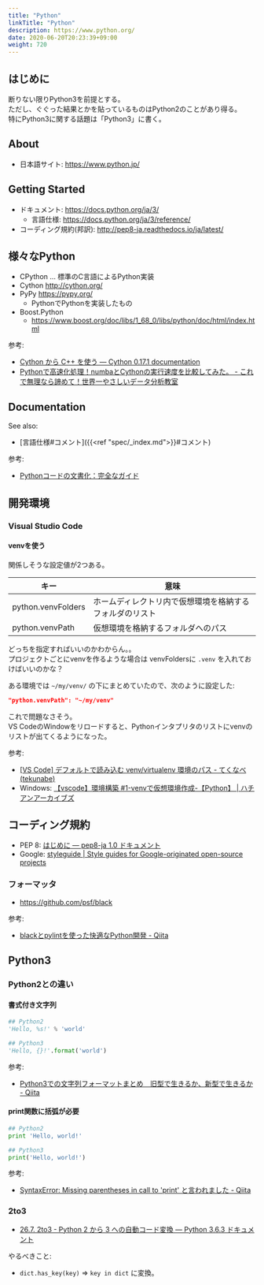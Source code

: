 ```yaml
---
title: "Python"
linkTitle: "Python"
description: https://www.python.org/
date: 2020-06-20T20:23:39+09:00
weight: 720
---
```


## はじめに

断りない限りPython3を前提とする。  
ただし、ぐぐった結果とかを貼っているものはPython2のことがあり得る。  
特にPython3に関する話題は「Python3」に書く。

## About

- 日本語サイト: https://www.python.jp/

## Getting Started

- ドキュメント: https://docs.python.org/ja/3/
  - 言語仕様: https://docs.python.org/ja/3/reference/
- コーディング規約(邦訳): http://pep8-ja.readthedocs.io/ja/latest/

## 様々なPython

- CPython ... 標準のC言語によるPython実装
- Cython http://cython.org/
- PyPy https://pypy.org/
  - PythonでPythonを実装したもの
- Boost.Python
  - https://www.boost.org/doc/libs/1_68_0/libs/python/doc/html/index.html

参考:

- [Cython から C\+\+ を使う — Cython 0\.17\.1 documentation](http://omake.accense.com/static/doc-ja/cython/src/userguide/wrapping_CPlusPlus.html)
- [Pythonで高速化処理！numbaとCythonの実行速度を比較してみた。 \- これで無理なら諦めて！世界一やさしいデータ分析教室](http://www.randpy.tokyo/entry/numba_cython)

## Documentation

See also:

- [言語仕様#コメント]({{<ref "spec/_index.md">}}#コメント)

参考:

- [Pythonコードの文書化：完全なガイド](https://www.codeflow.site/ja/article/documenting-python-code)

## 開発環境
### Visual Studio Code
#### venvを使う

関係しそうな設定値が2つある。

 キー | 意味
-----|------
 python.venvFolders | ホームディレクトリ内で仮想環境を格納するフォルダのリスト
 python.venvPath | 仮想環境を格納するフォルダへのパス

どっちを指定すればいいのかわからん。。  
プロジェクトごとにvenvを作るような場合は venvFoldersに `.venv` を入れておけばいいのかな？

ある環境では `~/my/venv/` の下にまとめていたので、次のように設定した:

```JSON
"python.venvPath": "~/my/venv"
```

これで問題なさそう。  
VS CodeのWindowをリロードすると、Pythonインタプリタのリストにvenvのリストが出てくるようになった。

参考:

- [\[VS Code\] デフォルトで読み込む venv/virtualenv 環境のパス - てくなべ (tekunabe)](https://tekunabe.hatenablog.jp/entry/2018/12/28/vscode_venv_default_rolad)
- Windows: [【vscode】環境構築 #1-venvで仮想環境作成-【Python】 | ハチアンアーカイブズ](https://hachian.com/2019/09/19/vscode_venv/)

## コーディング規約

- PEP 8: [はじめに — pep8-ja 1.0 ドキュメント](https://pep8-ja.readthedocs.io/ja/latest/)
- Google: [styleguide | Style guides for Google-originated open-source projects](https://google.github.io/styleguide/pyguide.html)

### フォーマッタ

- https://github.com/psf/black

参考:

- [blackとpylintを使った快適なPython開発 - Qiita](https://qiita.com/navitime_tech/items/0a431a2d74c156d0bda2)

## Python3
### Python2との違い
#### 書式付き文字列

```python
## Python2
'Hello, %s!' % 'world'

## Python3
'Hello, {}!'.format('world')
```

参考:

- [Python3での文字列フォーマットまとめ　旧型で生きるか、新型で生きるか \- Qiita](https://qiita.com/u_kan/items/2a7b4201beb0d467e5b8)

#### print関数に括弧が必要

```python
## Python2
print 'Hello, world!'

## Python3
print('Hello, world!')
```

参考:

- [SyntaxError: Missing parentheses in call to 'print' と言われました \- Qiita](https://qiita.com/pugiemonn/items/94ac57ba1b7b03548efe)

### 2to3

- [26.7. 2to3 - Python 2 から 3 への自動コード変換 — Python 3.6.3 ドキュメント](https://docs.python.jp/3/library/2to3.html "26.7. 2to3 - Python 2 から 3 への自動コード変換 — Python 3.6.3 ドキュメント")

やるべきこと:

- `dict.has_key(key)` => `key in dict` に変換。
